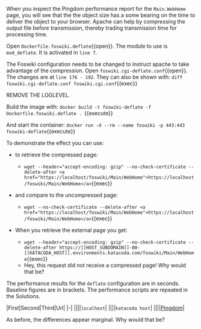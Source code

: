  When you inspect the Pingdom performance report for the `Main.WebHome` page, you will see that the the object size has a some bearing on the time to deliver the object to your browser. Apache can help by compressing the output file before transmission, thereby trading transmission time for processing time.

 Open `Dockerfile.foswiki.deflate`{{open}}. The module to use is `mod_deflate`. It is activated in `line 7`.

 The Foswiki configuration needs to be changed to instruct apache to take advantage of the compression. Open `foswiki.cgi-deflate.conf`{{open}}. The changes are at `line 176 - 192`. They can also be shown with: `diff foswiki.cgi-deflate.conf foswiki.cgi.conf`\{\{exec\}\}

 REMOVE THE LOGLEVEL.

 Build the image with: `docker build -t foswiki-deflate -f Dockerfile.foswiki.deflate . `{{execute}}

 And start the container: `docker run -d --rm --name foswiki -p 443:443 foswiki-deflate`{{execute}}

 To demonstrate the effect you can use:

  * to retrieve the compressed page:

    * `wget --header="accept-encoding: gzip" --no-check-certificate --delete-after <a href="https://localhost/foswiki/Main/WebHome">https://localhost/foswiki/Main/WebHome</a>`\{\{exec\}\}

  * and compare to the uncompressed page:

    * `wget --no-check-certificate --delete-after <a href="https://localhost/foswiki/Main/WebHome">https://localhost/foswiki/Main/WebHome</a>`\{\{exec\}\}

  * When you retrieve the external page you get:

    * `wget --header="accept-encoding: gzip" --no-check-certificate --delete-after https://[[HOST_SUBDOMAIN]]-80-[[KATACODA_HOST]].environments.katacoda.com/foswiki/Main/WebHome`\{\{exec\}\}
    * Hey, this request did not receive a compressed page! Why would that be?

 The performance results for the `deflate` configuration are in seconds. Baseline figures are in brackets. The performance scripts are repeated in the Solutions.

|First|Second|Third|Url|
|-|
||||`localhost`|
||||`katacoda host`|
||||[Pingdom](https://tools.pingdom.com/#!/)|

 As before, the differences appear marginal. Why would that be?

